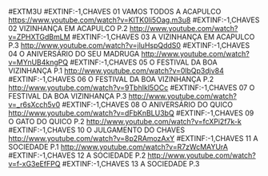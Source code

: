 #EXTM3U
#EXTINF:-1,CHAVES 01 VAMOS TODOS A ACAPULCO
https://www.youtube.com/watch?v=KlTK0li5Oag.m3u8
#EXTINF:-1,CHAVES 02 VIZINHANÇA EM ACAPULCO P.2
http://www.youtube.com/watch?v=ZPHXTGdBmLM
#EXTINF:-1,CHAVES 03 A VIZINHANÇA EM ACAPULCO P.3
http://www.youtube.com/watch?v=jluHspQddS0
#EXTINF:-1,CHAVES 04 O ANIVERSÁRIO DO SEU MADRUGA
http://www.youtube.com/watch?v=MYnUB4kngPQ
#EXTINF:-1,CHAVES 05 O FESTIVAL DA BOA VIZINHANÇA P.1
http://www.youtube.com/watch?v=0lbQp3djv84
#EXTINF:-1,CHAVES 06 O FESTIVAL DA BOA VIZINHANÇA P.2
http://www.youtube.com/watch?v=9TbhIkl5OCc
#EXTINF:-1,CHAVES 07 O FESTIVAL DA BOA VIZINHANÇA P.3
http://www.youtube.com/watch?v=_r6sXcch5v0
#EXTINF:-1,CHAVES 08  O ANIVERSÁRIO DO QUICO
http://www.youtube.com/watch?v=dFbKnBLU3bQ
#EXTINF:-1,CHAVES 09 O GATO DO QUICO P.2
http://www.youtube.com/watch?v=fcXPi2f7k-k
#EXTINF:-1,CHAVES 10 O JULGAMENTO DO CHAVES
http://www.youtube.com/watch?v=8p2RAmozAxY
#EXTINF:-1,CHAVES 11 A SOCIEDADE P.1
http://www.youtube.com/watch?v=R7zWcMAYUrA
#EXTINF:-1,CHAVES 12  A SOCIEDADE P.2
http://www.youtube.com/watch?v=f-xG3eEfFPQ
#EXTINF:-1,CHAVES 13 A SOCIEDADE P.3
